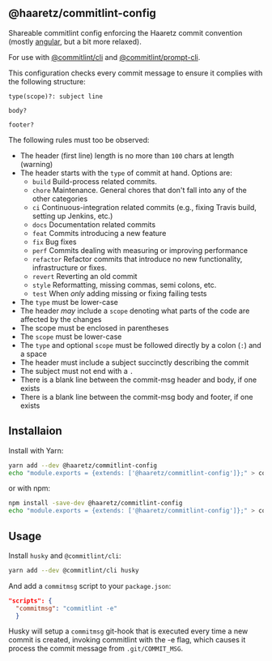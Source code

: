 ## @haaretz/commitlint-config

Shareable commitlint config enforcing the Haaretz commit convention (mostly 
[angular](https://docs.google.com/document/d/1QrDFcIiPjSLDn3EL15IJygNPiHORgU1_OOAqWjiDU5Y/edit), 
but a bit more relaxed). 

For use with [@commitlint/cli](https://www.npmjs.com/package/@commitlint/cli) 
and [@commitlint/prompt-cli](https://www.npmjs.com/package/@commitlint/prompt-cli).

This configuration checks every commit message to ensure it complies with the following structure:
```git
type(scope)?: subject line

body?

footer?
```
The following rules must too be observed:

* The header (first line) length is no more than `100` chars at length (warning)
* The header starts with the `type` of commit at hand. Options are:
  * `build` Build-process related commits.
  * `chore` Maintenance. General chores that don't fall into any of the other categories
  * `ci` Continuous-integration related commits (e.g., fixing Travis build, setting up Jenkins, etc.)
  * `docs` Documentation related commits
  * `feat` Commits introducing a new feature
  * `fix` Bug fixes
  * `perf` Commits dealing with measuring or improving performance
  * `refactor` Refactor commits that introduce no new functionality, infrastructure or fixes.
  * `revert` Reverting an old commit 
  * `style` Reformatting, missing commas, semi colons, etc.
  * `test` When _only_ adding missing or fixing failing tests
* The `type` must be lower-case
* The header _may_ include a `scope` denoting what parts of the code are affected by the changes
* The scope must be enclosed in parentheses
* The `scope` must be lower-case
* The `type` and optional `scope` must be followed directly by a colon (`:`) and a space
* The header must include a subject succinctly describing the commit
* The subject must not end with a `.`
* There is a blank line between the commit-msg header and body, if one exists
* There is a blank line between the commit-msg body and footer, if one exists

## Installaion
Install with Yarn:
```sh
yarn add --dev @haaretz/commitlint-config
echo "module.exports = {extends: ['@haaretz/commitlint-config']};" > commitlint.config.js
```
or with npm:
```sh
npm install -save-dev @haaretz/commitlint-config
echo "module.exports = {extends: ['@haaretz/commitlint-config']};" > commitlint.config.js
```

## Usage
Install `husky` and `@commitlint/cli`:
```sh
yarn add --dev @commitlint/cli husky
```

And add a `commitmsg` script to your `package.json`:
```json
"scripts": {
  "commitmsg": "commitlint -e"
  }
```

Husky will setup a `commitmsg` git-hook that is executed every time a new commit 
is created, invoking commitlint with the -e flag, which causes it process the 
commit message from `.git/COMMIT_MSG`.
